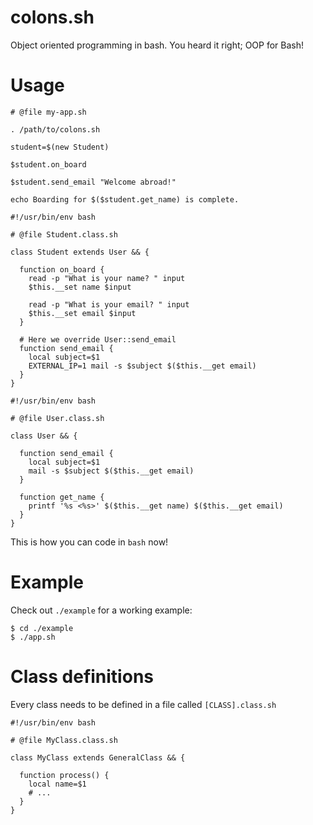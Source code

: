 # colons.sh
Object oriented programming in bash. You heard it right; OOP for Bash!

# Usage
```
# @file my-app.sh

. /path/to/colons.sh

student=$(new Student)

$student.on_board

$student.send_email "Welcome abroad!"

echo Boarding for $($student.get_name) is complete.
```

```
#!/usr/bin/env bash

# @file Student.class.sh

class Student extends User && {

  function on_board {
    read -p "What is your name? " input
    $this.__set name $input

    read -p "What is your email? " input
    $this.__set email $input
  }

  # Here we override User::send_email
  function send_email {
    local subject=$1
    EXTERNAL_IP=1 mail -s $subject $($this.__get email)
  }
}
```

```
#!/usr/bin/env bash

# @file User.class.sh

class User && {

  function send_email {
    local subject=$1
    mail -s $subject $($this.__get email)
  }

  function get_name {
    printf '%s <%s>' $($this.__get name) $($this.__get email)
  }
}
```

This is how you can code in `bash` now!

# Example
Check out `./example` for a working example:

```
$ cd ./example
$ ./app.sh
```

# Class definitions
Every class needs to be defined in a file called `[CLASS].class.sh`

```
#!/usr/bin/env bash

# @file MyClass.class.sh

class MyClass extends GeneralClass && {

  function process() {
    local name=$1
    # ...
  }
}
```
